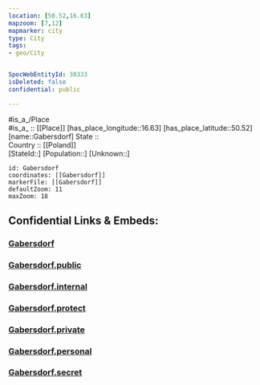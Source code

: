 ```yaml
---
location: [50.52,16.63] 
mapzoom: [7,12] 
mapmarker: city 
type: City
tags:
- geo/City


SpocWebEntityId: 30333
isDeleted: false
confidential: public

---
```

#is_a_/Place  
#is_a_ :: [[Place]] 
[has_place_longitude::16.63] 
[has_place_latitude::50.52] 
[name::Gabersdorf] 
State ::  
Country :: [[Poland]]  
[StateId::] 
[Population::] 
[Unknown::] 


```leaflet
id: Gabersdorf
coordinates: [[Gabersdorf]] 
markerFile: [[Gabersdorf]] 
defaultZoom: 11 
maxZoom: 18
```


## Confidential Links & Embeds: 

### [Gabersdorf](/_Standards/Earth/Continent/Europe/Europe~East/Poland/Provinces~Poland/Lower_Silesian/City/Gabersdorf.md) 

### [Gabersdorf.public](/_public/Earth/Continent/Europe/Europe~East/Poland/Provinces~Poland/Lower_Silesian/City/Gabersdorf.public.md) 

### [Gabersdorf.internal](/_internal/Earth/Continent/Europe/Europe~East/Poland/Provinces~Poland/Lower_Silesian/City/Gabersdorf.internal.md) 

### [Gabersdorf.protect](/_protect/Earth/Continent/Europe/Europe~East/Poland/Provinces~Poland/Lower_Silesian/City/Gabersdorf.protect.md) 

### [Gabersdorf.private](/_private/Earth/Continent/Europe/Europe~East/Poland/Provinces~Poland/Lower_Silesian/City/Gabersdorf.private.md) 

### [Gabersdorf.personal](/_personal/Earth/Continent/Europe/Europe~East/Poland/Provinces~Poland/Lower_Silesian/City/Gabersdorf.personal.md) 

### [Gabersdorf.secret](/_secret/Earth/Continent/Europe/Europe~East/Poland/Provinces~Poland/Lower_Silesian/City/Gabersdorf.secret.md)

